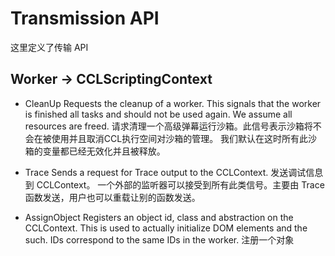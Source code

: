 Transmission API
=====================================
这里定义了传输 API

Worker &rarr; CCLScriptingContext
-------------------------------------
- CleanUp
    Requests the cleanup of a worker. This signals that the worker is finished 
    all tasks and should not be used again. We assume all resources are freed.
    请求清理一个高级弹幕运行沙箱。此信号表示沙箱将不会在被使用并且取消CCL执行空间对沙箱的管理。
    我们默认在这时所有此沙箱的变量都已经无效化并且被释放。

- Trace
    Sends a request for Trace output to the CCLContext. 发送调试信息到 CCLContext。
    一个外部的监听器可以接受到所有此类信号。主要由 Trace 函数发送，用户也可以重载让别的函数发送。

- AssignObject
    Registers an object id, class and abstraction on the CCLContext. This is used
    to actually initialize DOM elements and the such. IDs correspond to the same
    IDs in the worker.
    注册一个对象
